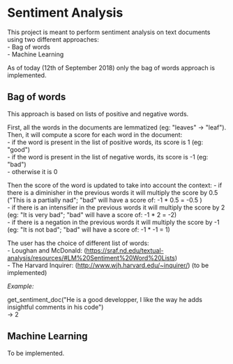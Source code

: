 # Sentiment Analysis

This project is meant to perform sentiment analysis on text documents using two different approaches: <br />
    - Bag of words <br />
    - Machine Learning
    
As of today (12th of September 2018) only the bag of words approach is implemented.

## Bag of words

This approach is based on lists of positive and negative words.

First, all the words in the documents are lemmatized (eg: "leaves" -> "leaf").<br />
Then, it will compute a score for each word in the document:<br />
    - if the word is present in the list of positive words, its score is 1 (eg: "good")<br />
    - if the word is present in the list of negative words, its score is -1 (eg: "bad")<br />
    - otherwise it is 0<br />
    
Then the score of the word is updated to take into account the context:
    - if there is a diminisher in the previous words it will multiply the score by 0.5 ("This is a partially nad"; "bad" will have a score of: -1 * 0.5 = -0.5 ) <br />
    - if there is an intensifier in the previous words it will multiply the score by 2 (eg: "It is very bad"; "bad" will have a score of: -1 * 2 = -2) <br />
    - if there is a negation in the previous words it will multiply the score by -1 (eg: "It is not bad"; "bad" will have a score of: -1 * -1 = 1) <br />

The user has the choice of different list of words:<br />
    - Loughan and McDonald: (https://sraf.nd.edu/textual-analysis/resources/#LM%20Sentiment%20Word%20Lists)<br />
    - The Harvard Inquirer: (http://www.wjh.harvard.edu/~inquirer/) (to be implemented)<br />
    
*Example:*

get_sentiment_doc("He is a good developper, I like the way he adds insightful comments in his code")<br />
-> 2

## Machine Learning

To be implemented.
